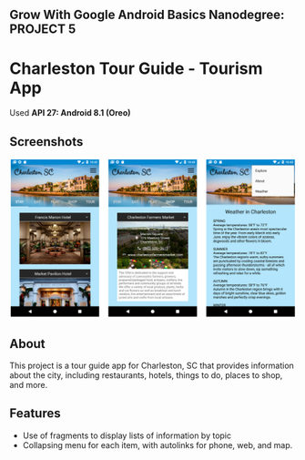## Grow With Google Android Basics Nanodegree: PROJECT 5
# Charleston Tour Guide - Tourism App

Used **API 27: Android 8.1 (Oreo)**

## Screenshots
![Quiz Section](./screenshots.png)

## About
This project is a tour guide app for Charleston, SC that provides information about the city, including restaurants, hotels, things to do, places to shop, and more.

## Features
- Use of fragments to display lists of information by topic
- Collapsing menu for each item, with autolinks for phone, web, and map.
